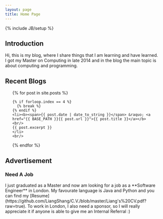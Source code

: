 ```yaml
---
layout: page
title: Home Page
---
```

{% include JB/setup %}

## Introduction

Hi, this is my blog, where I share things that I am learning and have learned. I got my Master on Computing in late 2014 and in the blog the main topic is about computing and programming.


## Recent Blogs

<ul class="posts">
  {% for post in site.posts %}

    {% if forloop.index == 4 %}
      {% break %}
    {% endif %}
    <li><b><span>{{ post.date | date_to_string }}</span> &raquo; <a href="{{ BASE_PATH }}{{ post.url }}">{{ post.title }}</a></b>
    <br/>
    {{ post.excerpt }} 
    </li>
    <br/>
  {% endfor %}
</ul>

## Advertisement

<h3>Need A Job</h3> I just graduated as a Master and now am looking for a job as a **Software Engineer** in London. My favourate language is Java and Python and you can find my [Resume](https://github.com/LiangShang/C.V./blob/master/Liang's%20CV.pdf?raw=true). To work in London, I also need a sponsor, so I will really appreciate it if anyone is able to give me an Internal Referral :) 


